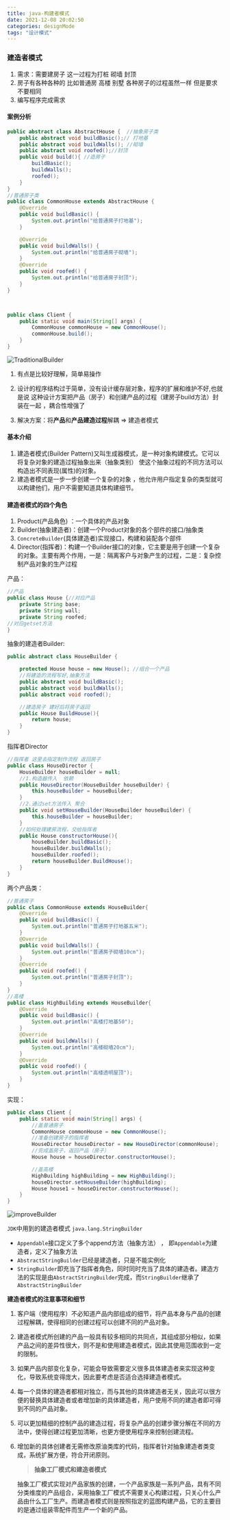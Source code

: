 ```yaml
---
title: java-构建者模式
date: 2021-12-08 20:02:50
categories: designMode
tags: "设计模式"
---
```

### 建造者模式

1. 需求：需要建房子 这一过程为打桩 砌墙 封顶
2. 房子有各种各种的 比如普通房 高楼 别墅 各种房子的过程虽然一样 但是要求不要相同
3. 编写程序完成需求

#### 案例分析

```java
public abstract class AbstractHouse {  //抽象房子类
    public abstract void buildBasic();// 打地基
    public abstract void buildWalls(); //砌墙
    public abstract void roofed();//封顶
    public void build(){ //造房子
        buildBasic();
        buildWalls();
        roofed();
    }
}
//普通房子类
public class CommonHouse extends AbstractHouse {
    @Override
    public void buildBasic() {
        System.out.println("给普通房子打地基");
    }

    @Override
    public void buildWalls() {
        System.out.println("给普通房子砌墙");
    }
    @Override
    public void roofed() {
        System.out.println("给普通房子封顶");
    }
}



public class Client {
    public static void main(String[] args) {
        CommonHouse commonHouse = new CommonHouse();
        commonHouse.build();
    }
}

```

![TraditionalBuilder](TraditionalBuilder.jpg)

1. 有点是比较好理解，简单易操作

2. 设计的程序结构过于简单，没有设计缓存层对象，程序的扩展和维护不好,也就是说 这种设计方案把产品（房子）和创建产品的过程（建房子build方法）封装在一起 ，耦合性增强了

3. 解决方案：将**产品**和**产品建造过程**解耦 => 建造者模式

   

#### 基本介绍

1. 建造者模式(Builder Pattern)又叫生成器模式，是一种对象构建模式。它可以将复杂对象的建造过程抽象出来（抽象类别） 使这个抽象过程的不同方法可以构造出不同表现(属性)的对象。
2. 建造者模式是一步一步创建一个复杂的对象 ，他允许用户指定复杂的类型就可以构建他们，用户不需要知道具体构建细节。

#### 建造者模式的四个角色

1. Product(产品角色) ：一个具体的产品对象
2. Builder(抽象建造者)：创建一个Product对象的各个部件的接口/抽象类
3. `ConcreteBuilder`(具体建造者)实现接口，构建和装配各个部件
4. Director(指挥者)：构建一个Builder接口的对象，它主要是用于创建一个复杂的对象。主要有两个作用，一是：隔离客户与对象产生的过程，二是：复杂控制产品对象的生产过程

产品：

```java
//产品
public class House {//对应产品
    private String base;
    private String wall;
    private String roofed;
//对应getset方法
}
```

抽象的建造者Builder:

```java
public abstract class HouseBuilder {

    protected House house = new House(); //组合一个产品
    //将建造的流程写好,抽象方法
    public abstract void buildBasic();
    public abstract void buildWalls();
    public abstract void roofed();

    //建造房子 建好后将房子返回
    public House BuildHouse(){
        return house;
    }
}
```

指挥者Director

```java
//指挥者 这里去指定制作流程 返回房子
public class HouseDirector {
    HouseBuilder houseBuilder = null;
    //1.构造器传入  依赖
    public HouseDirector(HouseBuilder houseBuilder) {
        this.houseBuilder = houseBuilder;
    }
    //2.通过set方法传入 聚合
    public void setHouseBuilder(HouseBuilder houseBuilder) {
        this.houseBuilder = houseBuilder;
    }
    //如何处理建房流程，交给指挥者
    public House constructorHouse(){
        houseBuilder.buildBasic();
        houseBuilder.buildWalls();
        houseBuilder.roofed();
        return houseBuilder.BuildHouse();
    }
}
```

两个产品类：

```java
//普通房子
public class CommonHouse extends HouseBuilder{
    @Override
    public void buildBasic() {
        System.out.println("普通房子打地基五米");
    }
    @Override
    public void buildWalls() {
        System.out.println("普通房子砌墙10cm");
    }
    @Override
    public void roofed() {
        System.out.println("普通房子封顶");
    }
}
//高楼
public class HighBuilding extends HouseBuilder{
    @Override
    public void buildBasic() {
        System.out.println("高楼打地基50");
    }
    @Override
    public void buildWalls() {
        System.out.println("高楼砌墙20cm");
    }
    @Override
    public void roofed() {
        System.out.println("高楼透明屋顶");
    }
}
```

实现：

```java
public class Client {
    public static void main(String[] args) {
        //盖普通房子
        CommonHouse commonHouse = new CommonHouse();
        //准备创建房子的指挥者
        HouseDirector houseDirector = new HouseDirector(commonHouse);
        //完成盖房子，返回产品（房子）
        House house = houseDirector.constructorHouse();

        //盖高楼
        HighBuilding highBuilding = new HighBuilding();
        houseDirector.setHouseBuilder(highBuilding);
        House house1 = houseDirector.constructorHouse();
    }
}
```

![improveBuilder](improveBuilder.jpg)

`JDK`中用到的建造者模式 `java.lang.StringBuilder`

- `Appendable`接口定义了多个append方法（抽象方法） ， 即`Appendable`为建造者，定义了抽象方法
- `AbstractStringBuilder`已经是建造者，只是不能实例化
- `StringBuilder`即充当了指挥者角色，同时同时充当了具体的建造者。建造方法的实现是由`AbstractStringBuilder`完成，而`StringBuilder`继承了`AbstractStringBuilder`

**建造者模式的注意事项和细节**

1. 客户端（使用程序）不必知道产品内部组成的细节，将产品本身与产品的创建过程解耦，使得相同的创建过程可以创建不同的产品对象。

2. 建造者模式所创建的产品一般具有较多相同的共同点，其组成部分相似，如果产品之间的差异性很大，则不是和使用建造者模式，因此其使用范围收到一定的限制。

3. 如果产品内部变化复杂，可能会导致需要定义很多具体建造者来实现这种变化，导致系统变得庞大，因此要考虑是否适合选择建造者模式。

4. 每一个具体的建造者都相对独立，而与其他的具体建造者无关，因此可以很方便的替换具体建造者或者增加新的具体建造者，用户使用不同的建造者即可得到不同的产品对象。

5. 可以更加精细的控制产品的建造过程，将复杂产品的创建步骤分解在不同的方法中，使得创建过程更加清晰，也更方便使用程序来控制创建流程。

6. 增加新的具体创建者无需修改原油类库的代码，指挥者针对抽象建造者类变成，系统扩展方便，符合开闭原则。

   >**抽象工厂模式和建造者模式**

   抽象工厂模式实现对产品家族的创建，一个产品家族是一系列产品，具有不同分类维度的产品组合，采用抽象工厂模式不需要关心构建过程，只关心什么产品由什么工厂生产。而建造者模式则是按照指定的蓝图构建产品，它的主要目的是通过组装零配件而生产一个新的产品。

